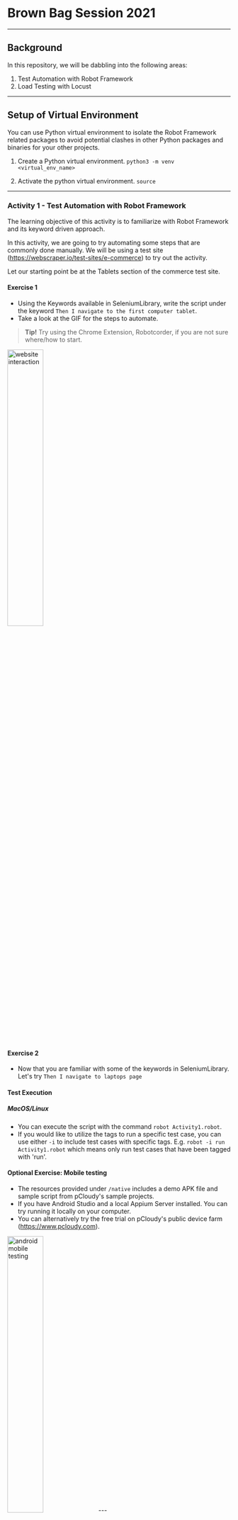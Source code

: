 # Brown Bag Session 2021
---
## Background
In this repository, we will be dabbling into the following areas:
1. Test Automation with Robot Framework
2. Load Testing with Locust
---

## Setup of Virtual Environment 
You can use Python virtual environment to isolate the Robot Framework related packages to avoid potential clashes in other Python packages and binaries for your other projects.

1. Create a Python virtual environment.
`python3 -m venv <virtual_env_name>`

2. Activate the python virtual environment.
`source `

---
### Activity 1 - Test Automation with Robot Framework
The learning objective of this activity is to familiarize with Robot Framework and its keyword driven approach.

In this activity, we are going to try automating some steps that are commonly done manually. We will be using a test site (https://webscraper.io/test-sites/e-commerce) to try out the activity.

Let our starting point be at the Tablets section of the commerce test site. 

#### Exercise 1
- Using the Keywords available in SeleniumLibrary, write the script under the keyword `Then I navigate to the first computer tablet`. 
- Take a look at the GIF for the steps to automate.

> **Tip!** 
> Try using the Chrome Extension, Robotcorder, if you are not sure where/how to start. 

<img src="/img/activity1.gif" alt="website interaction" style="height:40%;" />

#### Exercise 2
- Now that you are familiar with some of the keywords in SeleniumLibrary. Let's try `Then I navigate to laptops page`

#### Test Execution 

##### MacOS/Linux
- You can execute the script with the command `robot Activity1.robot`. 
- If you would like to utilize the tags to run a specific test case, you can use either `-i` to include test cases with specific tags. E.g. `robot -i run Activity1.robot` which means only run test cases that have been tagged with 'run'.


#### Optional Exercise: Mobile testing
- The resources provided under `/native` includes a demo APK file and sample script from pCloudy's sample projects. 
- If you have Android Studio and a local Appium Server installed. You can try running it locally on your computer. 
- You can alternatively try the free trial on pCloudy's public device farm (https://www.pcloudy.com).

<img src="/img/androidtesting.gif" alt="android mobile testing" style="height:40%;" />
---

### Activity 2 - Load Testing with Locust
The learning objective of this activity is to familiarize with Locust and observe how load testing works in a small scale.

#### Setup
1. **Install NPM packages for the sample Express project and Locust**
```shell
cd load_testing
npm install
pip install locust
```

2. **Run the sample Express project**
 - A sample project with GET and POST request API, is provided in this activity. Please run the following command to start the project.
`node server.js` 
 - The database is [Nedb](https://github.com/louischatriot/nedb), using the persistent datastore  with automatic loading method.


3. **Open another terminal to start Locust**
- You will need to open 2 terminals - one for the master node and another for the worker node
- By default, the locust test script filename is locustfile.py. If you have named it differently, you will need to specify the filename with the `-f` option.
```shell
# Master Node
locust --master 

# Worker Node
locust --worker --master-host=<IP address of Master Node>
```

4. **Access the Web UI**
- Open your browser and navigate to `http://localhost:8089`
- You can input the number of users you want to simulate and how fast the number of users grow
- Click `Start Swarming`

<img src="/img/loadtest.gif" alt="load testing" style="height:40%;" />



5. **Interpretating the report**
You can refer to this article which is informative in explaining the report details
https://dev.to/jankaritech/performance-testing-with-locust-04-interpret-the-results-3hco

